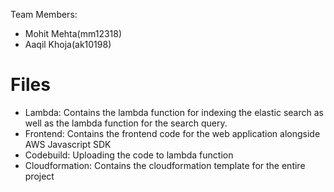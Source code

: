Team Members:
- Mohit Mehta(mm12318)
- Aaqil Khoja(ak10198)

# Files
- Lambda: Contains the lambda function for indexing the elastic search as well as the lambda function for the search query. 
- Frontend: Contains the frontend code for the web application alongside AWS Javascript SDK
- Codebuild: Uploading the code to lambda function
- Cloudformation: Contains the cloudformation template for the entire project